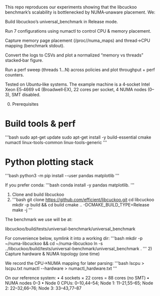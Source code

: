 
This repo reproduces our experiments showing that the libcuckoo benchmark’s scalability is bottlenecked by NUMA‑unaware placement. We:

Build libcuckoo’s universal_benchmark in Release mode.

Run 7 configurations using numactl to control CPU & memory placement.

Capture memory page placement (/proc/<pid>/numa_maps) and thread→CPU mapping (benchmark stdout).

Convert the logs to CSVs and plot a normalized “memory vs threads” stacked‑bar figure.

Run a perf sweep (threads 1…N) across policies and plot throughput + perf counters.

Tested on Ubuntu‑like systems. The example machine is a 4‑socket Intel Xeon E5‑4669 v4 (Broadwell‑EX), 22 cores per socket, 4 NUMA nodes (0–3), SMT disabled.

0) Prerequisites
# Build tools & perf
'''bash
sudo apt-get update
sudo apt-get install -y build-essential cmake numactl linux-tools-common linux-tools-generic
'''
# Python plotting stack
'''bash
python3 -m pip install --user pandas matplotlib
'''

If you prefer conda: 
'''bash
conda install -y pandas matplotlib.
'''

1) Clone and build libcuckoo
2) '''bash
git clone https://github.com/efficient/libcuckoo.git
cd libcuckoo
mkdir -p build && cd build
cmake .. -DCMAKE_BUILD_TYPE=Release
make -j
'''

The benchmark we use will be at:

libcuckoo/build/tests/universal-benchmark/universal_benchmark


For convenience below, symlink it into a working dir:
'''bash
mkdir -p ~/numa-libcuckoo && cd ~/numa-libcuckoo
ln -s ../libcuckoo/build/tests/universal-benchmark/universal_benchmark .
'''
2) Capture hardware & NUMA topology (one time)

We record the CPU→NUMA mapping for later parsing:
'''bash
lscpu > lscpu.txt
numactl --hardware > numactl_hardware.txt
'''

On our reference system:
• 4 sockets × 22 cores = 88 cores (no SMT)
• NUMA nodes 0–3
• Node 0 CPUs: 0–10,44–54; Node 1: 11–21,55–65; Node 2: 22–32,66–76; Node 3: 33–43,77–87
